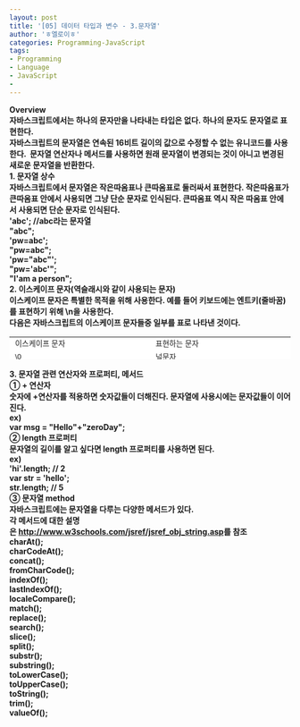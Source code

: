 ```yaml
---
layout: post
title: '[05] 데이터 타입과 변수 - 3.문자열'
author: 'ㅎ엘로이ㅎ'
categories: Programming-JavaScript
tags:
- Programming
- Language
- JavaScript
-
---
```



<script> location.href='https://cafe.naver.com/develoid/701822' ; </script>

<div><b><span>Overview</span></b></div><div><b></div><div><span>자바스크립트에서는 하나의 문자만을 나타내는 타입은 없다. 하나의 문자도 문자열로 표현한다.</span></div><div><span>자바스크립트의 문자열은 연속된 16비트 길이의 값으로 수정할 수 없는 유니코드를 사용한다. &nbsp;</span><span>문자열 연산자나 메서드를 사용하면 원래 문자열이 변경되는 것이 아니고 변경된 새로운 문자열을 반환한다.</span></div><div><b></div><div><b></div><div><b><span>1. 문자열 상수</span></b></div><div><b></div><div><span>자바스크립트에서 문자열은 작은따옴표나 큰따옴표로 둘러싸서 표현한다. 작은따옴표가 큰따옴표 안에서 사용되면 그냥 단순 문자로 인식된다. 큰따옴표 역시 작은 따옴표 안에서 사용되면 단순 문자로 인식된다.</span></div><div><b></div><div><span>'abc'; //abc라는 문자열</span></div><div><span>"abc";</span></div><div><span>'pw=abc';</span></div><div><span>"pw=abc";</span></div><div><span>'pw="abc"';</span></div><div><span>"pw='abc'";</span></div><div><span>"I'am a person";</span></div><div><b></div><div><b></div><div><b><span>2. 이스케이프 문자(역슬래시와 같이 사용되는 문자)</span></b></div><div><b></div><div><span>이스케이프 문자은 특별한 목적을 위해 사용한다. 예를 들어 키보드에는 엔트키(줄바꿈)를 표현하기 위해 \n을 사용한다.</span></div><div><span>다음은 자바스크립트의 이스케이프 문자들중 일부를 표로 나타낸 것이다.</span></div><div><b></div><div><table width="673" height="40" bgcolor="#b7bbb5" border="0" cellspacing="1" cellpadding="1"><tbody><tr bgcolor="#ffffff"><td width="336" style="font-family: 돋움, dotum, Helvetica, sans-serif; font-size: 10pt; color: rgb(32, 32, 32);"><span>&nbsp;이스케이프 문자</span></td><td width="336" style="font-family: 돋움, dotum, Helvetica, sans-serif; font-size: 10pt; color: rgb(32, 32, 32);"><span>&nbsp;표현하는 문자</span></td></tr><tr bgcolor="#ffffff"><td style="font-family: 돋움, dotum, Helvetica, sans-serif; font-size: 10pt; color: rgb(32, 32, 32);"><span>&nbsp;\0</span></td><td style="font-family: 돋움, dotum, Helvetica, sans-serif; font-size: 10pt; color: rgb(32, 32, 32);"><span>&nbsp;널문자</span></td></tr><tr bgcolor="#ffffff"><td style="font-family: 돋움, dotum, Helvetica, sans-serif; font-size: 10pt; color: rgb(32, 32, 32);"><span>&nbsp;\ b</span></td><td style="font-family: 돋움, dotum, Helvetica, sans-serif; font-size: 10pt; color: rgb(32, 32, 32);"><span>&nbsp;역스페이스</span></td></tr><tr bgcolor="#ffffff"><td style="font-family: 돋움, dotum, Helvetica, sans-serif; font-size: 10pt; color: rgb(32, 32, 32);"><span>&nbsp;\t</span></td><td style="font-family: 돋움, dotum, Helvetica, sans-serif; font-size: 10pt; color: rgb(32, 32, 32);"><span>&nbsp;수평탭</span></td></tr><tr bgcolor="#ffffff"><td style="font-family: 돋움, dotum, Helvetica, sans-serif; font-size: 10pt; color: rgb(32, 32, 32);"><span>&nbsp;\n</span></td><td style="font-family: 돋움, dotum, Helvetica, sans-serif; font-size: 10pt; color: rgb(32, 32, 32);"><span>&nbsp;줄바꿈</span></td></tr><tr bgcolor="#ffffff"><td style="font-family: 돋움, dotum, Helvetica, sans-serif; font-size: 10pt; color: rgb(32, 32, 32);"><span>&nbsp;\"</span></td><td style="font-family: 돋움, dotum, Helvetica, sans-serif; font-size: 10pt; color: rgb(32, 32, 32);"><span>&nbsp;큰따옴표</span></td></tr><tr bgcolor="#ffffff"><td style="font-family: 돋움, dotum, Helvetica, sans-serif; font-size: 10pt; color: rgb(32, 32, 32);"><span>&nbsp;\'</span></td><td style="font-family: 돋움, dotum, Helvetica, sans-serif; font-size: 10pt; color: rgb(32, 32, 32);"><span>&nbsp;작은따옴표</span></td></tr><tr bgcolor="#ffffff"><td style="font-family: 돋움, dotum, Helvetica, sans-serif; font-size: 10pt; color: rgb(32, 32, 32);"><span>&nbsp;\\</span></td><td style="font-family: 돋움, dotum, Helvetica, sans-serif; font-size: 10pt; color: rgb(32, 32, 32);"><span>&nbsp;역슬래시</span></td></tr><tr bgcolor="#ffffff"><td style="font-family: 돋움, dotum, Helvetica, sans-serif; font-size: 10pt; color: rgb(32, 32, 32);"><span>&nbsp;\x</span></td><td style="font-family: 돋움, dotum, Helvetica, sans-serif; font-size: 10pt; color: rgb(32, 32, 32);"><span>&nbsp;16진수</span></td></tr><tr bgcolor="#ffffff"><td style="font-family: 돋움, dotum, Helvetica, sans-serif; font-size: 10pt; color: rgb(32, 32, 32);"><span>&nbsp;\u</span></td><td style="font-family: 돋움, dotum, Helvetica, sans-serif; font-size: 10pt; color: rgb(32, 32, 32);"><span>&nbsp;유니코드문자</span></td></tr></tbody></table><b></div><div><b></div><div><b><span>3. 문자열 관련 연산자와 프로퍼티, 메서드</span></b></div><div><b></div><div><b><span>① + 연산자</span></b><b></div><div><b></div><div><span>숫자에 +연산자를 적용하면 숫자값들이 더해진다. 문자열에 사용시에는 문자값들이 이어진다.</span></div><div><span>ex)</span></div><div><span>var msg = "Hello"+"zeroDay";</span></div><div><b></div><div><b><span>② length 프로퍼티</span></b><b></div><div><b></div><div><span>문자열의 길이를 알고 싶다면 length 프로퍼티를 사용하면 된다.</span></div><div><span>ex)</span></div><div><span>'hi'.length; // 2</span></div><div><span>var str = 'hello';</span></div><div><span>str.length; // 5</span></div><div><b></div><div><b><span>③ 문자열 method</span></b><b></div><div><b></div><div><span>자바스크립트에는 문자열을 다루는 다양한 메서드가 있다.</span></div><div><span>각 메서드에 대한 설명은&nbsp;</span><a href="http://www.w3schools.com/jsref/jsref_obj_string.asp"><span>http://www.w3schools.com/jsref/jsref_obj_string.asp</span></a><span>를 참조&nbsp;</span></div><div><b></div><div><div><span>charAt();</span></div><div><span>charCodeAt();&nbsp;</span></div><div><span>concat();</span></div><div><span>fromCharCode();</span></div><div><span>indexOf();</span></div><div><span>lastIndexOf();</span></div><div><span>localeCompare();</span></div><div><span>match();</span></div><div><span>replace();</span></div><div><span>search();</span></div><div><span>slice();</span></div><div><span>split();</span></div><div><span>substr();</span></div><div><span>substring();</span></div><div><span>toLowerCase();</span></div><div><span>toUpperCase();</span></div><div><span>toString();</span></div><div><span>trim();</span></div><div><span>valueOf();<div><p><b></p></div></span></div></div>
